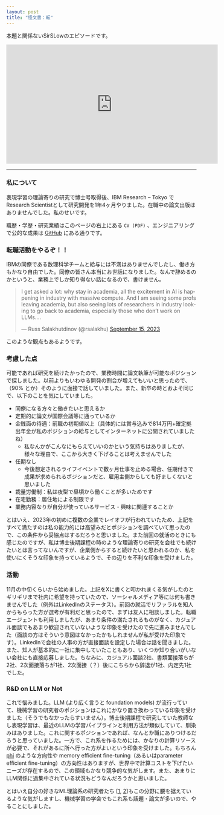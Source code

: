 ```yaml
---
layout: post
title: "怪文書：転"
---
```


本題と関係ないSirSLowのエピソードです。

<p></p>
<iframe width="560" height="315" src="https://www.youtube.com/embed/MgE-e65W5oI?si=QiCfXR3ocH3R1yUn" title="YouTube video player" frameborder="0" allow="accelerometer; autoplay; clipboard-write; encrypted-media; gyroscope; picture-in-picture; web-share" allowfullscreen></iframe>
<p></p>

------

### 私について

表現学習の理論寄りの研究で博士号取得後、IBM Research – Tokyo でResearch Scientistとして研究開発を1年4ヶ月やりました。在職中の論文出版はありませんでした。私のせいです。

職歴・学歴・研究業績はこのページの右上にある `CV (PDF)` 、エンジニアリングで公的な成果は [GitHub](https://github.com/nzw0301) にある通りです。

### 転職活動をやるぞ！！

IBMの同僚である数理科学チームと給与には不満はありませんでしたし、働き方もかなり自由でした。同僚の皆さん本当にお世話になりました。なんで辞めるのかというと、業務上でしか知り得ない話になるので、書けません。
<p></p>

<blockquote class="twitter-tweet" data-theme="dark"><p lang="en" dir="ltr">I get asked a lot: why stay in academia, all the excitement in AI is happening in industry with massive compute. And I am seeing some profs leaving academia, but also seeing lots of researchers in industry looking to go back to academia, especially those who don’t work on LLMs.…</p>&mdash; Russ Salakhutdinov (@rsalakhu) <a href="https://twitter.com/rsalakhu/status/1702702142640042386?ref_src=twsrc%5Etfw">September 15, 2023</a></blockquote> <script async src="https://platform.twitter.com/widgets.js" charset="utf-8"></script>

このような観点もあるようです。

### 考慮した点

可能であれば研究を続けたかったので、業務時間に論文執筆が可能なポジションで探しました。以前よりもいわゆる開発の割合が増えてもいいと思ったので、（90% とか）そのように面接で話していました。また、新卒の時とおよそ同じで、以下のことを気にしていました。

- 同僚になる方々と働きたいと思えるか
- 定期的に論文が国際会議等に通っているか
- 金銭面の待遇：前職の初期値以上（具体的には賞与込みで814万円+確定拠出年金が私のポジションの給与としてインターネットに公開されていましたね）
    - 私なんかがこんなにもらえていいのかという気持ちはありましたが、様々な理由で、ここから大きく下げることは考えませんでした
- 任期なし
    - 今後想定されるライフイベントで数ヶ月仕事を止める場合、任期付きで成果が求められるポジションだと、雇用主側からしても好ましくないと思いました
- 裁量労働制：私は夜型で昼頃から働くことが多いためです
- 在宅勤務：居住地による制限です
- 業務内容なりが自分が使っているサービス・興味に関連することか

とはいえ、2023年の初めに複数の企業でレイオフが行われていたため、上記をすべて満たすのは私の能力的には高望みだとポジションを調べていて思ったので、この条件から妥協点はするだろうと思いました。また前回の就活のときにも感じたのですが、私は博士後期課程の時のような理論寄りの研究を会社でも続けたいとは言ってないんですが、企業側からすると続けたいと思われるのか、私を使いにくそうな印象を持っているようで、その辺りを不利な印象を受けました。

### 活動

11月の中旬くらいから始めました。上記をXに書くと叩かれまくる気がしたのとギリギリまで社内に希望を持っていたので、ソーシャルメディア等には何も書きませんでした（例外はLinkedInのステータス）。前回の就活でリファラルを知人からもらった方が選考が有利だと思ったので、まずは友人に相談しました。転職エージェントも利用しましたが、あまり条件の満たされるものがなく、カジュアル面談でもあまり歓迎されていないような印象を受けたので先に進みませんでした（面談の方はそういう意図はなかったかもしれませんが私が受けた印象です）。LinkedInで会社の人事の方が直接面談を設定した場合は話を聞きました。また、知人が基本的に一社に集中していたこともあり、いくつか知り合いがいない会社にも直接応募しました。ちなみに、カジュアル面談2社、書類面接落ちが2社、2次面接落ちが1社、2次面接（？）後にこちらから辞退が1社、内定先1社でした。

### R&D on LLM or Not

これで悩みました。LLM (より広く言うと foundation models) が流行っていて、機械学習の研究者のポジションはこれにかなり置き換わっている印象を受けました（そうでもなかったらすいません）。博士後期課程で研究していた教師なし表現学習は、最近のLLMの学習パイプラインと利用方法が類似していて、馴染みはありました。これに関するポジションであれば、なんとか職にありつけるだろうと思っていました。一方で、これ系を作るためには、かなりの計算リソースが必要で、それがあるに所へ行った方がよいという印象を受けました。もちろん[phi](https://arxiv.org/abs/2309.05463) のような方向性や memory efficient fine-tuning（あるいはparameter efficient fine-tuning）の方向性はありますが、世界中で計算コストを下げたいニーズが存在するので、この領域もかなり競争的な気がします。また、あまりにLLM関係に過集中されている状況もどうなんだろうかと思いました。

とはいえ自分の好きなML理論系の研究者たち [[1](https://pli.princeton.edu/about-pli/directors-message), [2](https://www.voyageai.com/about)]もこの分野に腰を据えているような気がしますし、機械学習の学会でもこれ系も話題・論文が多いので、やることにしました。
